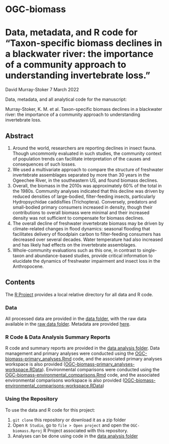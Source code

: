 # OGC-biomass

Data, metadata, and R code for “Taxon-specific biomass declines in a blackwater river: the importance of a community approach to understanding invertebrate loss.”
================
David Murray-Stoker
7 March 2022

Data, metadata, and all analytical code for the manuscript:

Murray-Stoker, K. M. et al. Taxon-specific biomass declines in a blackwater river: the importance of a community approach to understanding invertebrate loss.

## Abstract

1.	Around the world, researchers are reporting declines in insect fauna. Though uncommonly evaluated in such studies, the community context of population trends can facilitate interpretation of the causes and consequences of such losses. 
2.	We used a multivariate approach to compare the structure of freshwater invertebrate assemblages separated by more than 30 years in the Ogeechee River, in the southeastern US, and found biomass declines. 
3.	Overall, the biomass in the 2010s was approximately 60% of the total in the 1980s. Community analyses indicated that this decline was driven by reduced densities of large-bodied, filter-feeding insects, particularly Hydropsychidae caddisflies (Trichoptera). Conversely, predators and small-bodied primary consumers increased in density, though their contributions to overall biomass were minimal and their increased density was not sufficient to compensate for biomass declines. 
4.	The overall decline of freshwater invertebrate biomass may be driven by climate-related changes in flood dynamics: seasonal flooding that facilitates delivery of floodplain carbon to filter-feeding consumers has decreased over several decades. Water temperature had also increased and has likely had effects on the invertebrate assemblages. 
5.	Whole-community evaluations such as this one, in contrast to single-taxon and abundance-based studies, provide critical information to elucidate the dynamics of freshwater impairment and insect loss in the Anthropocene.


## Contents


The [R Project](https://github.com/dmurraystoker/OGC-biomass/blob/main/OGC-biomass.Rproj) provides a local relative directory for all data and R code.


### Data

All processed data are provided in the [data folder](https://github.com/dmurraystoker/OGC-biomass/tree/main/data), with the raw data available in the [raw data folder](https://github.com/dmurraystoker/OGC-biomass/tree/main/data_raw). Metadata are provided [here](https://github.com/dmurraystoker/OGC-biomass/blob/main/metadata.md).


### R Code & Data Analysis Summary Reports

R code and summary reports are provided in the [data analysis folder](https://github.com/dmurraystoker/OGC-biomass/tree/main/data_analysis). Data management and primary analyses were conducted using the [OGC-biomass-primary_analyses.Rmd](data_analysis/OGC-biomass-primary_analyses.Rmd) code, and the associated primary analyses workspace is also provided ([OGC-biomass-primary_analyses-workspace.RData](data_analysis/OGC-biomass-primary_analyses-workspace.RData)). Environmental comparisons were conducted using the [OGC-biomass-environmental_comparisons.Rmd](data_analysis/OGC-biomass-environmental_comparisons.Rmd) code, and the associated environmental comparisons workspace is also provided ([OGC-biomass-environmental_comparisons-workspace.RData](data_analysis/OGC-biomass-environmental_comparisons-workspace.RData))


### Using the Repository

To use the data and R code for this project:
1. `git clone` this repository or download it as a zip folder
2. Open `R Studio`, go to `file > Open project` and open the `OGC-biomass.Rproj`
R Project associated with this repository.
3. Analyses can be done using code in the [data analysis folder](https://github.com/dmurraystoker/OGC-biomass/tree/main/data_analysis)

